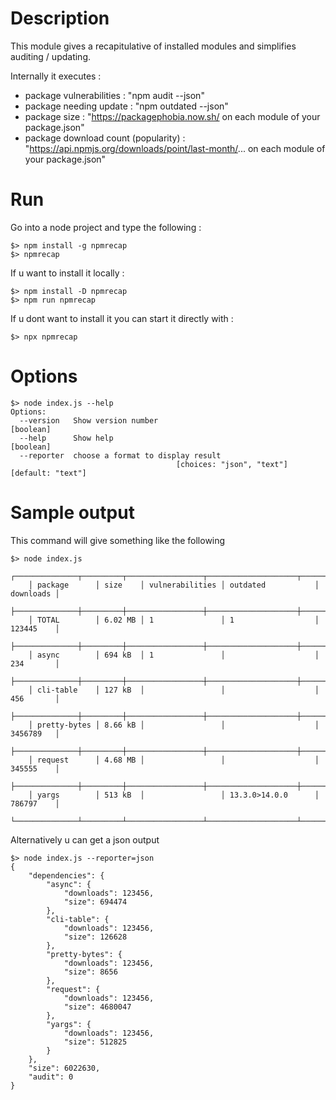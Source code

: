 # Description

This module gives a recapitulative of installed modules and simplifies auditing / updating.

Internally it executes :
- package vulnerabilities : "npm audit --json"
- package needing update : "npm outdated --json"
- package size : "https://packagephobia.now.sh/ on each module of your package.json"
- package download count (popularity) : "https://api.npmjs.org/downloads/point/last-month/... on each module of your package.json"

# Run

Go into a node project and type the following :

    $> npm install -g npmrecap
    $> npmrecap

If u want to install it locally :

    $> npm install -D npmrecap
    $> npm run npmrecap

If u dont want to install it you can start it directly with :

    $> npx npmrecap

# Options

    $> node index.js --help
    Options:
      --version   Show version number                                      [boolean]
      --help      Show help                                                [boolean]
      --reporter  choose a format to display result
                                         [choices: "json", "text"] [default: "text"]

# Sample output

This command will give something like the following

    $> node index.js
        ┌──────────────┬─────────┬─────────────────┬────────────────────┬───────────┐
        │ package      │ size    │ vulnerabilities │ outdated           │ downloads │
        ├──────────────┼─────────┼─────────────────┼────────────────────┼───────────┤
        │ TOTAL        │ 6.02 MB │ 1               │ 1                  │ 123445    │
        ├──────────────┼─────────┼─────────────────┼────────────────────┼───────────┤
        │ async        │ 694 kB  │ 1               │                    │ 234       │
        ├──────────────┼─────────┼─────────────────┼────────────────────┼───────────┤
        │ cli-table    │ 127 kB  │                 │                    │ 456       │
        ├──────────────┼─────────┼─────────────────┼────────────────────┼───────────┤
        │ pretty-bytes │ 8.66 kB │                 │                    │ 3456789   │
        ├──────────────┼─────────┼─────────────────┼────────────────────┼───────────┤
        │ request      │ 4.68 MB │                 │                    │ 345555    │
        ├──────────────┼─────────┼─────────────────┼────────────────────┼───────────┤
        │ yargs        │ 513 kB  │                 │ 13.3.0>14.0.0      │ 786797    │
        └──────────────┴─────────┴─────────────────┴────────────────────┴───────────┘


Alternatively u can get a json output

    $> node index.js --reporter=json
    {
        "dependencies": {
            "async": {
                "downloads": 123456,
                "size": 694474
            },
            "cli-table": {
                "downloads": 123456,
                "size": 126628
            },
            "pretty-bytes": {
                "downloads": 123456,
                "size": 8656
            },
            "request": {
                "downloads": 123456,
                "size": 4680047
            },
            "yargs": {
                "downloads": 123456,
                "size": 512825
            }
        },
        "size": 6022630,
        "audit": 0
    }
    

